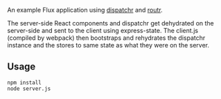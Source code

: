 An example Flux application using [dispatchr](https://github.com/yahoo/dispatchr) and [routr](https://github.com/yahoo/routr).

The server-side React components and dispatchr get dehydrated on the server-side and sent to the client using express-state. The client.js (compiled by webpack) then bootstraps and rehydrates the dispatchr instance and the stores to same state as what they were on the server.

Usage
-----

```
npm install
node server.js
```
